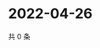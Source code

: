 # 2022-04-26

共 0 条

<!-- BEGIN WEIBO -->
<!-- 最后更新时间 Tue Apr 26 2022 01:18:18 GMT+0800 (China Standard Time) -->

<!-- END WEIBO -->
